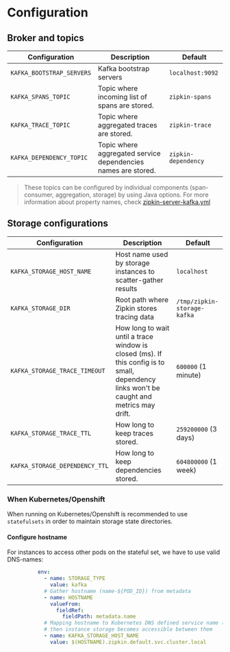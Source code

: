 # Configuration

## Broker and topics

| Configuration | Description | Default |
|---------------|-------------|---------|
| `KAFKA_BOOTSTRAP_SERVERS` | Kafka bootstrap servers | `localhost:9092` |
| `KAFKA_SPANS_TOPIC` | Topic where incoming list of spans are stored. | `zipkin-spans` |
| `KAFKA_TRACE_TOPIC` | Topic where aggregated traces are stored. | `zipkin-trace` |
| `KAFKA_DEPENDENCY_TOPIC` | Topic where aggregated service dependencies names are stored. | `zipkin-dependency` |

> These topics can be configured by individual components (span-consumer, aggregation, storage) by using Java options. 
> For more information about property names, check [zipkin-server-kafka.yml](src/main/resources/zipkin-server-kafka.yml)

## Storage configurations

| Configuration | Description | Default |
|---------------|-------------|---------|
| `KAFKA_STORAGE_HOST_NAME` | Host name used by storage instances to scatter-gather results | `localhost` |
| `KAFKA_STORAGE_DIR` | Root path where Zipkin stores tracing data | `/tmp/zipkin-storage-kafka` |
| `KAFKA_STORAGE_TRACE_TIMEOUT` | How long to wait until a trace window is closed (ms). If this config is to small, dependency links won't be caught and metrics may drift. | `600000` (1 minute) |
| `KAFKA_STORAGE_TRACE_TTL` | How long to keep traces stored. | `259200000` (3 days) |
| `KAFKA_STORAGE_DEPENDENCY_TTL` | How long to keep dependencies stored. | `604800000` (1 week) |

### When Kubernetes/Openshift

When running on Kubernetes/Openshift is recommended to use `statefulsets` in order to maintain
storage state directories.

#### Configure hostname

For instances to access other pods on the stateful set, we have to use valid DNS-names:

```yaml
          env:
            - name: STORAGE_TYPE
              value: kafka
            # Gather hostname (name-${POD_ID}) from metadata
            - name: HOSTNAME
              valueFrom:
                fieldRef:
                  fieldPath: metadata.name
            # Mapping hostname to Kubernetes DNS defined service name (${NAME}-${POD_ID}.${SVC}.${NAMESPACE}.svc.cluster.local),
            # then instance storage becomes accessible between them
            - name: KAFKA_STORAGE_HOST_NAME
              value: $(HOSTNAME).zipkin.default.svc.cluster.local
```
